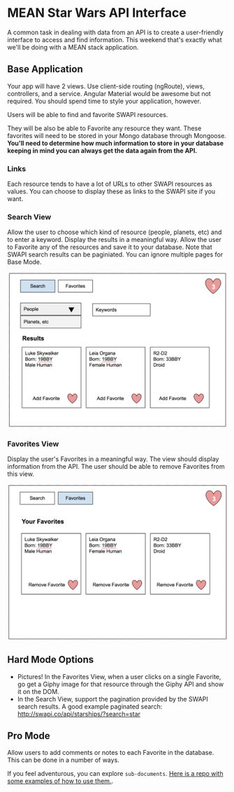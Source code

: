 # MEAN Star Wars API Interface

A common task in dealing with data from an API is to create a user-friendly interface to access and find information. This weekend that's exactly what we'll be doing with a MEAN stack application.


## Base Application

Your app will have 2 views. Use client-side routing (ngRoute), views, controllers, and a service. Angular Material would be awesome but not required. You should spend time to style your application, however.

Users will be able to find and favorite SWAPI resources. 

They will be also be able to Favorite any resource they want. These favorites will need to be stored in your Mongo database through Mongoose. **You'll need to determine how much information to store in your database keeping in mind you can always get the data again from the API.**


### Links

Each resource tends to have a lot of URLs to other SWAPI resources as values. You can choose to display these as links to the SWAPI site if you want.


### Search View

Allow the user to choose which kind of resource (people, planets, etc) and to enter a keyword. Display the results in a meaningful way. Allow the user to Favorite any of the resources and save it to your database. Note that SWAPI search results can be paginiated. You can ignore multiple pages for Base Mode.

![Search View](images/search.png)


### Favorites View

Display the user's Favorites in a meaningful way. The view should display information from the API. The user should be able to remove Favorites from this view.

![Search View](images/favorites.png)


## Hard Mode Options

- Pictures! In the Favorites View, when a user clicks on a single Favorite, go get a Giphy image for that resource through the Giphy API and show it on the DOM.
- In the Search View, support the pagination provided by the SWAPI search results. A good example paginated search: http://swapi.co/api/starships/?search=star


## Pro Mode

Allow users to add comments or notes to each Favorite in the database. This can be done in a number of ways. 

If you feel adventurous, you can explore `sub-documents`. [Here is a repo with some examples of how to use them.](https://github.com/PrimeAcademy/mongoose-subdocs). 


